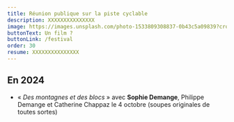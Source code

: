 ```yaml
---
title: Réunion publique sur la piste cyclable
description: XXXXXXXXXXXXXXX
image: https://images.unsplash.com/photo-1533809308837-0b43c5a09839?crop=entropy&cs=tinysrgb&fit=max&fm=jpg&ixid=M3w3NDgxOTJ8MHwxfHNlYXJjaHwyN3x8YmlrZXxmcnwwfHx8fDE3NTI1Mjg2MTN8MA&ixlib=rb-4.1.0&q=80&w=1080
buttonText: Un film ?
buttonLink: /festival
order: 30
resume: XXXXXXXXXXXXXXX
---
```

## En 2024

- « _Des montagnes et des blocs_ » avec **Sophie Demange**, Philippe Demange et Catherine Chappaz le 4 octobre (soupes originales de toutes sortes)
